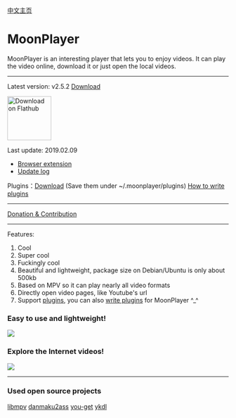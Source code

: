 [中文主页](https://github.com/coslyk/moonplayer/wiki/HomePageZH)

# MoonPlayer
MoonPlayer is an interesting player that lets you to enjoy videos. It can play the video online, download it or just open the local videos.

***
Latest version: v2.5.2 [Download](https://github.com/coslyk/moonplayer/wiki/Download)

<a href='https://flathub.org/apps/details/com.github.coslyk.MoonPlayer'><img height='100' alt='Download on Flathub' src='https://flathub.org/assets/badges/flathub-badge-en.png'/></a>

Last update: 2019.02.09

* [Browser extension](https://github.com/coslyk/moonplayer/wiki/BrowserExtension)
* [Update log](https://github.com/coslyk/moonplayer/blob/master/src/debian/changelog)

Plugins：[Download](https://github.com/coslyk/moonplayer-plugins)
(Save them under ~/.moonplayer/plugins)
[How to write plugins](https://github.com/coslyk/moonplayer-plugins/wiki/PluginsTutorial)

***
[Donation & Contribution](https://github.com/coslyk/moonplayer/wiki/Contribute)
***
Features:
1. Cool
1. Super cool
1. Fuckingly cool
1. Beautiful and lightweight, package size on Debian/Ubuntu is only about 500kb
1. Based on MPV so it can play nearly all video formats
1. Directly open video pages, like Youtube's url
1. Support [plugins](https://github.com/coslyk/moonplayer-plugins), you can also [write plugins](https://github.com/coslyk/moonplayer-plugins/wiki/PluginsTutorialZH) for MoonPlayer ^_^

### Easy to use and lightweight!

![](https://github.com/coslyk/moonplayer/raw/master/screenshots/screenshot.png?raw=true)

### Explore the Internet videos!

![](https://github.com/coslyk/moonplayer/raw/master/screenshots/screenshot2.png?raw=true)

***
### Used open source projects
[libmpv](https://mpv.io)
[danmaku2ass](https://github.com/coslyk/danmaku2ass)
[you-get](https://github.com/soimort/you-get)
[ykdl](https://github.com/zhangn1985/ykdl)
